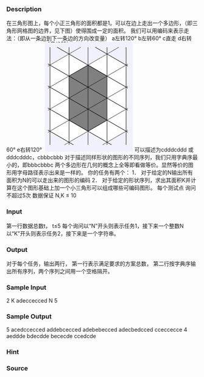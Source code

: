 
### Description
在三角形图上，每个小正三角形的面积都是1。可以在边上走出一个多边形，（即三角形网格图的边界，见下图）使得围成一定的面积。 我们可以用编码来表示走法：（即从一条边到下一条边的方向改变量） a左转120° b左转60° c直走 d右转60° e右转120°
 ![](/JudgeOnline/images/1134.jpg)
可以描述为cdddcddd 或dddcdddc，cbbbcbbb 对于描述同样形状的图形的不同序列，我们只用字典序最小的，即bbbcbbbc 两个多边形在几何的概念上全等即看做等价。显然等价的图形用字母路径表示出来是一样的。 你的任务有两个： 1． 对于给定的N输出所有面积为N的可以走出来的图形的编码 2． 对于给定的形状序列，求出其面积K并计算在这个图形基础上加一个小三角形可以组成哪些可编码图形。 每个测试点 询问不超过5次 数据保证 N,K ≤ 10
### Input
第一行数据总数t， t≤5 每个询问以“N”开头则表示任务1，接下来一个整数N 以“K”开头则表示任务2，接下来是一个字符串。
### Output
对于每个任务，输出两行， 第一行表示满足要求的方案总数， 第二行按字典序输出所有序列，两个序列之间用一个空格隔开。
### Sample Input
2
K adeccecced
N 5
### Sample Output
5
acedccecced addebcecced adebebecced adecbedcced cceccecce
4
aeddde bdecdde bececde ccedcde
### Hint

### Source
